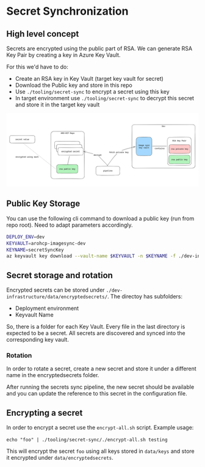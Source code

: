# Secret Synchronization


## High level concept

Secrets are encrypted using the public part of RSA. We can generate RSA Key Pair by creating a key in Azure Key Vault. 

For this we'd have to do:

 * Create an RSA key in Key Vault (target key vault for secret)
 * Download the Public key and store in this repo
 * Use `./tooling/secret-sync` to encrypt a secret using this key
 * In target environment use `./tooling/secret-sync` to decrypt this secret and store it in the target key vault

![overview](overview.png)


## Public Key Storage

You can use the following cli command to download a public key (run from repo root). Need to adapt parameters accordingly.

```bash
DEPLOY_ENV=dev
KEYVAULT=arohcp-imagesync-dev
KEYNAME=secretSyncKey
az keyvault key download --vault-name $KEYVAULT -n $KEYNAME -f ./dev-infrastructure/data/keys/${DEPLOY_ENV}_${KEYVAULT}_${KEYNAME}.pem
```

## Secret storage and rotation

Encrypted secrets can be stored under `./dev-infrastructure/data/encryptedsecrets/`. The directoy has subfolders:
- Deployment environment
- Keyvault Name

So, there is a folder for each Key Vault. Every file in the last directory is expected to be a secret. All secrets are discovered and synced into the corresponding key vault.

### Rotation

In order to rotate a secret, create a new secret and store it under a different name in the encryptedsecrets folder. 

After running the secrets sync pipeline, the new secret should be available and you can update the reference to this secret in the configuration file.

## Encrypting a secret

In order to encrypt a secret use the `encrypt-all.sh` script. Example usage:

`echo "foo" | ./tooling/secret-sync/./encrypt-all.sh testing`

This will encrypt the secret `foo` using all keys stored in `data/keys` and store it encrypted under `data/encryptedsecrets`. 

